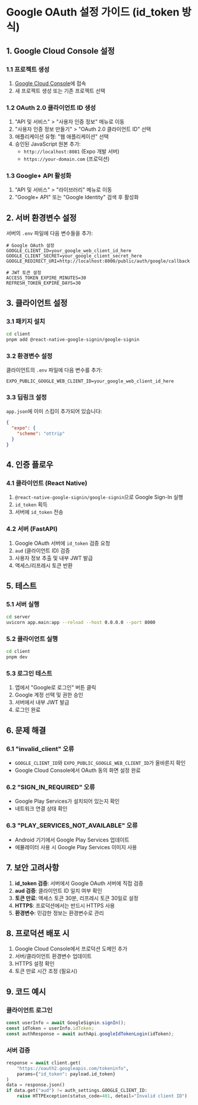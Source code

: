 # Google OAuth 설정 가이드 (id_token 방식)

## 1. Google Cloud Console 설정

### 1.1 프로젝트 생성
1. [Google Cloud Console](https://console.cloud.google.com/)에 접속
2. 새 프로젝트 생성 또는 기존 프로젝트 선택

### 1.2 OAuth 2.0 클라이언트 ID 생성
1. "API 및 서비스" > "사용자 인증 정보" 메뉴로 이동
2. "사용자 인증 정보 만들기" > "OAuth 2.0 클라이언트 ID" 선택
3. 애플리케이션 유형: "웹 애플리케이션" 선택
4. 승인된 JavaScript 원본 추가:
   - `http://localhost:8081` (Expo 개발 서버)
   - `https://your-domain.com` (프로덕션)

### 1.3 Google+ API 활성화
1. "API 및 서비스" > "라이브러리" 메뉴로 이동
2. "Google+ API" 또는 "Google Identity" 검색 후 활성화

## 2. 서버 환경변수 설정

서버의 `.env` 파일에 다음 변수들을 추가:

```env
# Google OAuth 설정
GOOGLE_CLIENT_ID=your_google_web_client_id_here
GOOGLE_CLIENT_SECRET=your_google_client_secret_here
GOOGLE_REDIRECT_URI=http://localhost:8000/public/auth/google/callback

# JWT 토큰 설정
ACCESS_TOKEN_EXPIRE_MINUTES=30
REFRESH_TOKEN_EXPIRE_DAYS=30
```

## 3. 클라이언트 설정

### 3.1 패키지 설치
```bash
cd client
pnpm add @react-native-google-signin/google-signin
```

### 3.2 환경변수 설정
클라이언트의 `.env` 파일에 다음 변수를 추가:

```env
EXPO_PUBLIC_GOOGLE_WEB_CLIENT_ID=your_google_web_client_id_here
```

### 3.3 딥링크 설정
`app.json`에 이미 스킴이 추가되어 있습니다:
```json
{
  "expo": {
    "scheme": "ottrip"
  }
}
```

## 4. 인증 플로우

### 4.1 클라이언트 (React Native)
1. `@react-native-google-signin/google-signin`으로 Google Sign-In 실행
2. `id_token` 획득
3. 서버에 `id_token` 전송

### 4.2 서버 (FastAPI)
1. Google OAuth 서버에 `id_token` 검증 요청
2. `aud` (클라이언트 ID) 검증
3. 사용자 정보 추출 및 내부 JWT 발급
4. 액세스/리프레시 토큰 반환

## 5. 테스트

### 5.1 서버 실행
```bash
cd server
uvicorn app.main:app --reload --host 0.0.0.0 --port 8000
```

### 5.2 클라이언트 실행
```bash
cd client
pnpm dev
```

### 5.3 로그인 테스트
1. 앱에서 "Google로 로그인" 버튼 클릭
2. Google 계정 선택 및 권한 승인
3. 서버에서 내부 JWT 발급
4. 로그인 완료

## 6. 문제 해결

### 6.1 "invalid_client" 오류
- `GOOGLE_CLIENT_ID`와 `EXPO_PUBLIC_GOOGLE_WEB_CLIENT_ID`가 올바른지 확인
- Google Cloud Console에서 OAuth 동의 화면 설정 완료

### 6.2 "SIGN_IN_REQUIRED" 오류
- Google Play Services가 설치되어 있는지 확인
- 네트워크 연결 상태 확인

### 6.3 "PLAY_SERVICES_NOT_AVAILABLE" 오류
- Android 기기에서 Google Play Services 업데이트
- 에뮬레이터 사용 시 Google Play Services 이미지 사용

## 7. 보안 고려사항

1. **id_token 검증**: 서버에서 Google OAuth 서버에 직접 검증
2. **aud 검증**: 클라이언트 ID 일치 여부 확인
3. **토큰 만료**: 액세스 토큰 30분, 리프레시 토큰 30일로 설정
4. **HTTPS**: 프로덕션에서는 반드시 HTTPS 사용
5. **환경변수**: 민감한 정보는 환경변수로 관리

## 8. 프로덕션 배포 시

1. Google Cloud Console에서 프로덕션 도메인 추가
2. 서버/클라이언트 환경변수 업데이트
3. HTTPS 설정 확인
4. 토큰 만료 시간 조정 (필요시)

## 9. 코드 예시

### 클라이언트 로그인
```typescript
const userInfo = await GoogleSignin.signIn();
const idToken = userInfo.idToken;
const authResponse = await authApi.googleIdTokenLogin(idToken);
```

### 서버 검증
```python
response = await client.get(
    "https://oauth2.googleapis.com/tokeninfo",
    params={"id_token": payload.id_token}
)
data = response.json()
if data.get("aud") != auth_settings.GOOGLE_CLIENT_ID:
    raise HTTPException(status_code=401, detail="Invalid client ID")
``` 